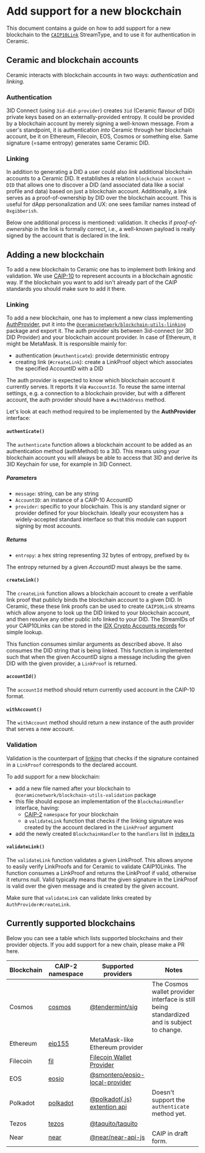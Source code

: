 # Add support for a new blockchain

This document contains a guide on how to add support for a new blockchain to the [`CAIP10Link`](../../../streamtypes/caip-10-link/overview) StreamType, and to use it for authentication in Ceramic.

## Ceramic and blockchain accounts

Ceramic interacts with blockchain accounts in two ways: _authentication_ and _linking_.

### Authentication

3ID Connect (using `3id-did-provider`) creates `3id` (Ceramic flavour of DID) private keys
based on an externally-provided entropy. It could be provided by a blockchain account by merely
signing a well-known message. From a user's standpoint,
it is authentication _into_ Ceramic through her blockchain account, be it on Ethereum, Filecoin,
EOS, Cosmos or something else. Same signature (=same entropy) generates same Ceramic DID.

### Linking

In addition to generating a DID a user could also _link_ additional blockchain accounts to a Ceramic DID.
It establishes a relation `blockchain account → DID` that allows one to discover a DID (and associated data like a social profile and data)
based on just a blockchain account. Additionally, a link serves as a proof-of-ownership by DID over the blockchain account.
This is useful for dApp personalization and UX: one sees familiar names instead of `0xgibberish`.

Below one additional process is mentioned: validation. It checks if _proof-of-ownership_ in the link is formally correct,
i.e., a well-known payload is really signed by the account that is declared in the link.

## Adding a new blockchain

To add a new blockchain to Ceramic one has to implement both linking and validation.
We use [CAIP-10](https://github.com/ChainAgnostic/CAIPs/blob/master/CAIPs/caip-10.md) to represent accounts in a blockchain agnostic way. If the blockchain you want to add isn't already part of the CAIP standards you should make sure to add it there.

### Linking

To add a new blockchain, one has to implement a new class implementing [AuthProvider](https://github.com/ceramicnetwork/js-ceramic/blob/develop/packages/blockchain-utils-linking/src/auth-provider.ts), put it
into the [`@ceramicnetwork/blockchain-utils-linking`](https://github.com/ceramicnetwork/js-ceramic/tree/develop/packages/blockchain-utils-linking) package and export it.
The auth provider sits between 3id-connect (or 3ID DID Provider) and your blockchain account provider. In case of Ethereum, it might be MetaMask. It is responsible mainly for:

- authentication (`#authenticate`): provide deterministic entropy
- creating link (`#createLink`): create a LinkProof object which associates the specified AccountID with a DID

The auth provider is expected to know which blockchain account it currently serves. It reports it via `#accountId`.
To reuse the same internal settings, e.g. a connection to a blockchain provider, but with a different account,
the auth provider should have a `#withAddress` method.

Let's look at each method required to be implemented by the **AuthProvider** interface:

#### `authenticate()`

The `authenticate` function allows a blockchain account to be added as an authentication method (authMethod) to a 3ID. This means using your blockchain account you will always be able to access that 3ID and derive its 3ID Keychain for use, for example in 3ID Connect.

##### Parameters

- `message`: string, can be any string
- `AccountID`: an instance of a CAIP-10 AccountID
- `provider`: specific to your blockchain. This is any standard signer or provider defined for your blockchain. Ideally your ecosystem has a widely-accepted standard interface so that this module can support signing by most accounts.

##### Returns

- `entropy`: a hex string representing 32 bytes of entropy, prefixed by `0x`

The entropy returned by a given _AccountID_ must always be the same.

#### `createLink()`

The `createLink` function allows a blockchain account to create a verifiable link proof that publicly binds the blockchain account to a given DID. In Ceramic, these these link proofs can be used to create `CAIP10Link` streams which allow anyone to look up the DID linked to your blockchain account, and then resolve any other public info linked to your DID. The StreamIDs of your CAIP10Links can be stored in the [IDX Crypto Accounts records](https://developers.idx.xyz/guides/definitions/default/#crypto-accounts) for simple lookup.

This function consumes similar arguments as described above. It also consumes the DID string that is being linked. This function is implemented such that when the given AccountID signs a message including the given DID with the given provider, a `LinkProof` is returned.

#### `accountId()`

The `accountId` method should return currently used account in the CAIP-10 format.

#### `withAccount()`

The `withAccount` method should return a new instance of the auth provider that serves a new account.

### Validation

Validation is the counterpart of [linking](#linking) that checks if the signature contained in a `LinkProof` corresponds to the declared account.

To add support for a new blockchain:

- add a new file named after your blockchain to `@ceramicnetwork/blockchain-utils-validation` package
- this file should expose an implementation of the `BlockchainHandler` interface, having:
  - [CAIP-2](https://github.com/ChainAgnostic/CAIPs/blob/master/CAIPs/caip-2.md) `namespace` for your blockchain
  - a `validateLink` function that checks if the linking signature was created by the account declared in the `LinkProof` argument
- add the newly created `BlockchainHandler` to the `handlers` list in [index.ts](https://github.com/ceramicnetwork/js-ceramic/blob/develop/packages/blockchain-utils-validation/src/index.ts)

#### `validateLink()`

The `validateLink` function validates a given LinkProof. This allows anyone to easily verify LinkProofs and for Ceramic to validate CAIP10Links. The function consumes a LinkProof and returns the LinkProof if valid, otherwise it returns null. Valid typically means that the given signature in the LinkProof is valid over the given message and is created by the given account.

Make sure that `validateLink` can validate links created by `AuthProvider#createLink`.

## Currently supported blockchains

Below you can see a table which lists supported blockchains and their provider objects. If you add support for a new chain, please make a PR here.

| Blockchain | CAIP-2 namespace                                                                | Supported providers                                                                               | Notes                                                                                      |
| ---------- | ------------------------------------------------------------------------------- | ------------------------------------------------------------------------------------------------- | ------------------------------------------------------------------------------------------ |
| Cosmos     | [cosmos](https://github.com/ChainAgnostic/CAIPs/blob/master/CAIPs/caip-5.md)    | [@tendermint/sig](https://github.com/tendermint/sig)                                              | The Cosmos wallet provider interface is still being standardized and is subject to change. |
| Ethereum   | [eip155](https://github.com/ChainAgnostic/CAIPs/blob/master/CAIPs/caip-3.md)    | MetaMask-like Ethereum provider                                                                   |                                                                                            |
| Filecoin   | [fil](https://github.com/ChainAgnostic/CAIPs/blob/master/CAIPs/caip-23.md)      | [Filecoin Wallet Provider](https://www.npmjs.com/package/@glif/filecoin-wallet-providerr)         |                                                                                            |
| EOS        | [eosio](https://github.com/ChainAgnostic/CAIPs/blob/master/CAIPs/caip-7.md)     | [@smontero/eosio-local-provider](https://github.com/sebastianmontero/eosio-local-provider#readme) |                                                                                            |
| Polkadot   | [polkadot](https://github.com/ChainAgnostic/CAIPs/blob/master/CAIPs/caip-13.md) | [@polkadot{.js} extention api](https://polkadot.js.org/)                                          | Doesn't support the `authenticate` method yet.                                             |
| Tezos      | [tezos](https://github.com/ChainAgnostic/CAIPs/blob/master/CAIPs/caip-26.md)    | [@taquito/taquito](https://tezostaquito.io/typedoc/interfaces/_taquito_taquito.tzprovider.html)   |                                                                                            |
| Near       | [near](https://github.com/ChainAgnostic/CAIPs/pull/43)                          | [@near/near-api-js](https://near.github.io/near-api-js/)                                          | CAIP in draft form.                                                                        |
